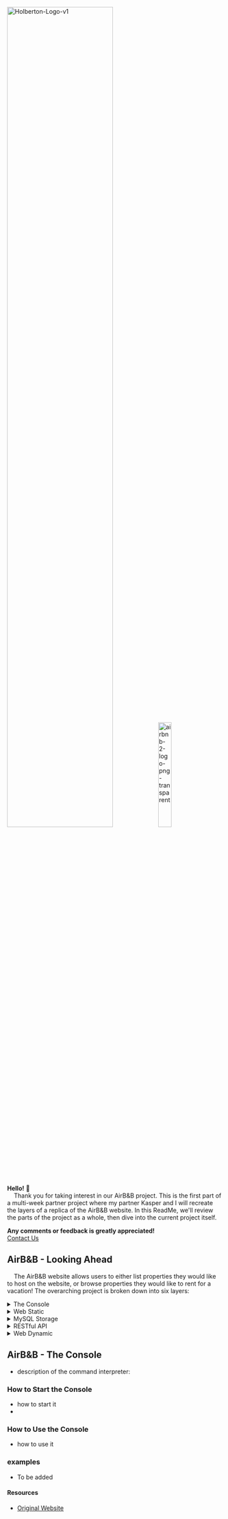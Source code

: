 <img src="https://github.com/michaellgans/holbertonschool-AirBnB_clone/assets/131380667/182c95ff-f86f-4d0e-b90e-8e32e5fce600" alt="Holberton-Logo-v1" width="70%"><img src="https://github.com/michaellgans/holbertonschool-AirBnB_clone/assets/131380667/3fda5c96-065b-44cb-a43c-6b2bfaea5792" alt="airbnb-2-logo-png-transparent" width="25%">

**Hello!** :wave: <br>
&nbsp;&nbsp;&nbsp;&nbsp;Thank you for taking interest in our AirB&B project.  This is the first part of a multi-week partner project where my partner Kasper and I will recreate the layers of a replica of the AirB&B website.  In this ReadMe, we'll review the parts of the project as a whole, then dive into the current project itself. <br>

**Any comments or feedback is greatly appreciated!** <br>
[Contact Us](https://github.com/michaellgans/holbertonschool-AirBnB_clone/blob/main/AUTHORS)

## AirB&B - Looking Ahead

&nbsp;&nbsp;&nbsp;&nbsp;The AirB&B website allows users to either list properties they would like to host on the website, or browse properties they would like to rent for a vacation!  The overarching project is broken down into six layers: <br>

<details><summary>The Console</summary>

&nbsp;&nbsp;&nbsp;&nbsp;The first step is to create a storage engine which will allow us to save and reload objects created. Because of this, multiple objects can be created inside the command interpreter and saved for later use once the RestAPI is created.<br>
- Creates a data model.
- Manages objects by interacting with the console, a command line interpereter.
  - Create objects
  - Update objects
  - Display objects
  - Destroy objects
- Saves objects to a JSON file.</details>

<details><summary>Web Static</summary>

&nbsp;&nbsp;&nbsp;&nbsp;The second step is to create the static website or application.  In this step, we'll learn both HTML and CSS, as well as how to create multiple objects on the webpage.<br>
- Learning Objectvies
  - HTML/CSS
  - Create the HTML of your application.
  - Create the template of each object.</details>

<details><summary>MySQL Storage</summary>

&nbsp;&nbsp;&nbsp;&nbsp;The third step is to upgrade our storage engine by replacing it with a fully functioning database system.<br>
- Learning Objectvies
  - SQL/MySQL
  - Design and create a database for storage.
  - Map our models to a table in the database using Object-Relational Mapping (ORM).</details>

<details><summary>RESTful API</summary>

&nbsp;&nbsp;&nbsp;&nbsp;Title Goes Here<br>
- Learning Objectvies
  - HTML/CSS
  - Create the HTML of your application.
  - Create the template of each object.</details>

<details><summary>Web Dynamic</summary>

&nbsp;&nbsp;&nbsp;&nbsp;Title Goes Here<br>
- Learning Objectvies
  - HTML/CSS
  - Create the HTML of your application.
  - Create the template of each object.</details>

## AirB&B - The Console

- description of the command interpreter:

### How to Start the Console

- how to start it
- 
### How to Use the Console

- how to use it

### examples

- To be added

#### Resources
- [Original Website](https://www.airbnb.com/)
